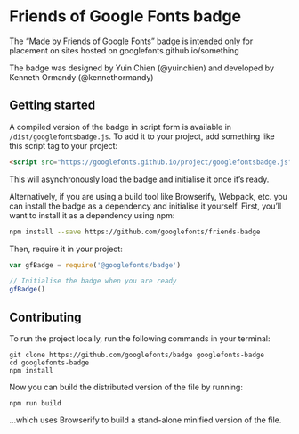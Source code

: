 # Friends of Google Fonts badge

The “Made by Friends of Google Fonts” badge is intended only for placement on sites hosted on googlefonts.github.io/something

The badge was designed by Yuin Chien (@yuinchien) and developed by Kenneth Ormandy (@kennethormandy)

## Getting started

A compiled version of the badge in script form is available in `/dist/googlefontsbadge.js`.
To add it to your project, add something like this script tag to your project:

```html
<script src="https://googlefonts.github.io/project/googlefontsbadge.js" async defer onload="gfBadge()"></script>
```

This will asynchronously load the badge and initialise it once it’s ready.

Alternatively, if you are using a build tool like Browserify, Webpack, etc. you can install the badge as a dependency and initialise it yourself. First, you’ll want to install it as a dependency using npm:

```sh
npm install --save https://github.com/googlefonts/friends-badge
```

Then, require it in your project:

```js
var gfBadge = require('@googlefonts/badge')

// Initialise the badge when you are ready
gfBadge()
```

## Contributing

To run the project locally, run the following commands in your terminal:

```
git clone https://github.com/googlefonts/badge googlefonts-badge
cd googlefonts-badge
npm install
```

Now you can build the distributed version of the file by running:

```
npm run build
```

…which uses Browserify to build a stand-alone minified version of the file.
